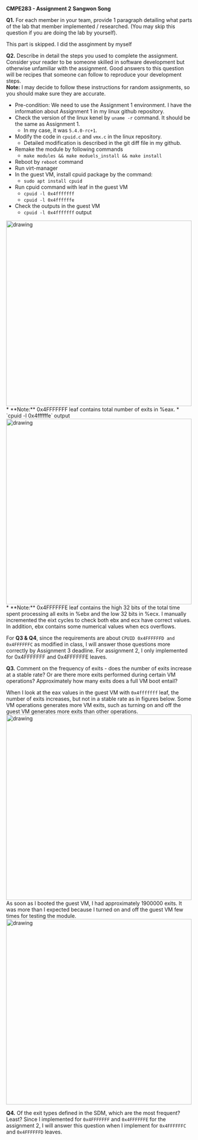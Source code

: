 **CMPE283 - Assignment 2**
**Sangwon Song**

**Q1.** For each member in your team, provide 1 paragraph detailing what parts of the lab that member implemented / researched. (You may skip this question if you are doing the lab by yourself).

This part is skipped. I did the assginment by myself

**Q2.** Describe in detail the steps you used to complete the assignment. Consider your reader to be someone skilled in software development but otherwise unfamiliar with the assignment. Good answers to this question will be recipes that someone can follow to reproduce your development steps. <br>
	**Note:** I may decide to follow these instructions for random assignments, so you should make sure they are accurate. <br>
	
* Pre-condition: We need to use the Assignment 1 environment. I have the information about Assignment 1 in my linux github repository.	
* Check the version of the linux kenel by `uname -r` command. It should be the same as Assignment 1.
	* In my case, it was `5.4.0-rc+1`. 	
* Modify the code in `cpuid.c` and `vmx.c` in the linux repository.
	* Detailed modification is described in the git diff file in my github.
* Remake the module by following commands
	* `make modules && make moduels_install && make install`
* Reboot by `reboot` command
* Run virt-manager
* In the guest VM, install cpuid package by the command:<br>
	* `sudo apt install cpuid`
* Run cpuid command with leaf in the guest VM
	* `cpuid -l 0x4fffffff`
	* `cpuid -l 0x4ffffffe` 	  
* Check the outputs in the guest VM
	* `cpuid -l 0x4fffffff` output
<img src="file:///home/song/Pictures/f-screen.png" alt="drawing" width="500/">
		* **Note:** 0x4FFFFFFF leaf contains total number of exits in %eax.
	* `cpuid -l 0x4ffffffe` output
<img src="file:///home/song/Pictures/e-screen.png" alt="drawing" width="500/">
		* **Note:** 0x4FFFFFFE leaf contains the high 32 bits of the total time spent processing all exits in %ebx and the low 32 bits in %ecx. I manually incremented the eixt cycles to check both ebx and ecx have correct values. In addition, ebx contains some numerical values when ecs overflows.

For **Q3 & Q4**, since the requirements are about `CPUID 0x4FFFFFFD and 0x4FFFFFFC` as modified in class, I will answer those questions more correctly by Assignment 3 deadline. For assignment 2, I only implemented for 0x4FFFFFFF and 0x4FFFFFFE leaves.   

**Q3.** Comment on the frequency of exits - does the number of exits increase at a stable rate? Or are there more exits performed during certain VM operations? Approximately how many exits does a full VM boot entail?

When I look at the eax values in the guest VM with `0x4fffffff` leaf, the number of exits increases, but not in a stable rate as in figures below. Some VM operations generates more VM exits, such as turning on and off the guest VM generates more exits than other operations. 
<img src="file:///home/song/Pictures/f-inc-screen.png" alt="drawing" width="500/">
As soon as I booted the guest VM, I had approximately 1900000 exits. It was more than I expected because I turned on and off the guest VM few times for testing the module.
<img src="file:///home/song/Pictures/f-screen.png" alt="drawing" width="500/">

**Q4.** Of the exit types defined in the SDM, which are the most frequent? Least?
Since I implemented for `0x4FFFFFFF` and `0x4FFFFFFE` for the assignment 2, I will answer this question when I implement for `0x4FFFFFFC` and `0x4FFFFFFD` leaves.
	 	 